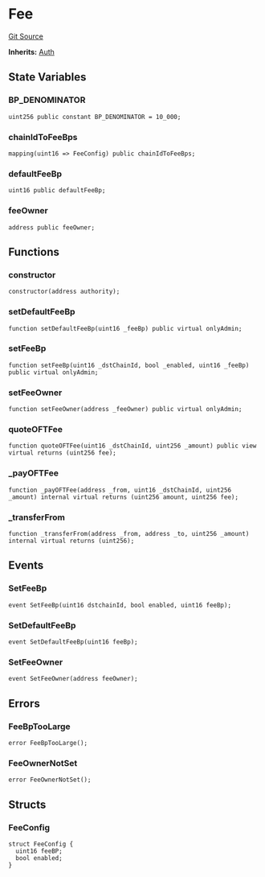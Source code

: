 # Fee
[Git Source](https://github.com/manifoldfinance/mevETH2/blob/216fe89b4b259aa768c698247b6facac9d08597e/src/layerZero/oft/Fee.sol)

**Inherits:**
[Auth](/src/libraries/Auth.sol/contract.Auth.md)


## State Variables
### BP_DENOMINATOR

```solidity
uint256 public constant BP_DENOMINATOR = 10_000;
```


### chainIdToFeeBps

```solidity
mapping(uint16 => FeeConfig) public chainIdToFeeBps;
```


### defaultFeeBp

```solidity
uint16 public defaultFeeBp;
```


### feeOwner

```solidity
address public feeOwner;
```


## Functions
### constructor


```solidity
constructor(address authority);
```

### setDefaultFeeBp


```solidity
function setDefaultFeeBp(uint16 _feeBp) public virtual onlyAdmin;
```

### setFeeBp


```solidity
function setFeeBp(uint16 _dstChainId, bool _enabled, uint16 _feeBp) public virtual onlyAdmin;
```

### setFeeOwner


```solidity
function setFeeOwner(address _feeOwner) public virtual onlyAdmin;
```

### quoteOFTFee


```solidity
function quoteOFTFee(uint16 _dstChainId, uint256 _amount) public view virtual returns (uint256 fee);
```

### _payOFTFee


```solidity
function _payOFTFee(address _from, uint16 _dstChainId, uint256 _amount) internal virtual returns (uint256 amount, uint256 fee);
```

### _transferFrom


```solidity
function _transferFrom(address _from, address _to, uint256 _amount) internal virtual returns (uint256);
```

## Events
### SetFeeBp

```solidity
event SetFeeBp(uint16 dstchainId, bool enabled, uint16 feeBp);
```

### SetDefaultFeeBp

```solidity
event SetDefaultFeeBp(uint16 feeBp);
```

### SetFeeOwner

```solidity
event SetFeeOwner(address feeOwner);
```

## Errors
### FeeBpTooLarge

```solidity
error FeeBpTooLarge();
```

### FeeOwnerNotSet

```solidity
error FeeOwnerNotSet();
```

## Structs
### FeeConfig

```solidity
struct FeeConfig {
  uint16 feeBP;
  bool enabled;
}
```

